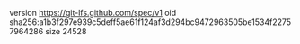 version https://git-lfs.github.com/spec/v1
oid sha256:a1b3f297e939c5deff5ae61f124af3d294bc9472963505be1534f22757964286
size 24528
